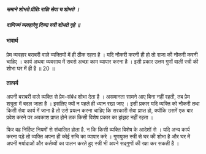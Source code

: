 ##### समाने शोभते प्रीतिः राज्ञि सेवा च शोभते ।
##### वाणिज्यं व्यवहारेषु दिव्या स्त्री शोभते गृहे ॥

#### भावार्थ

प्रेम व्यवहार बराबरी वाले व्यक्तियों में ही ठीक रहता है । यदि नौकरी करनी ही हो तो राजा की नौकरी करनी चाहिए । कार्य अथवा व्यवसाय में सबसे अच्छा काम व्यापार करना है । इसी प्रकार उत्तम गुणों वाली स्त्री की शोभा घर में ही है ॥ 20 ॥

#### तात्पर्य

अपनी बराबरी वाले व्यक्ति से प्रेम-संबंध शोभा देता है । असमानता सामने आए बिना नहीं रहती, तब प्रेम शत्रुता में बदल जाता है । इसलिए क्यों न पहले ही ध्यान रखा जाए । इसी प्रकार यदि व्यक्ति को नौकरी तथा किसी सेवा कार्य में जाना है तो उसे प्रयत्न करना चाहिए कि सरकारी सेवा प्राप्त हो, क्योंकि उसमें एक बार प्रवेश करने पर अवकाश प्राप्त होने तक किसी विशेष प्रकार का झंझट नहीं रहता ।

फिर वह निर्दिष्ट नियमों से संचालित होता है. न कि किसी व्यक्ति विशेष के आदेशों से । यदि अन्य कार्य करना पड़े तो व्यक्ति अपना ही कोई रुचि का व्यापार करे । गुणयुक्त स्त्री से घर की शोभा है और घर में अपनी मर्यादाओं और कर्तव्यों का पालन करते हुए स्त्री भी अपने सद्गुणों की रक्षा कर सकती है ।